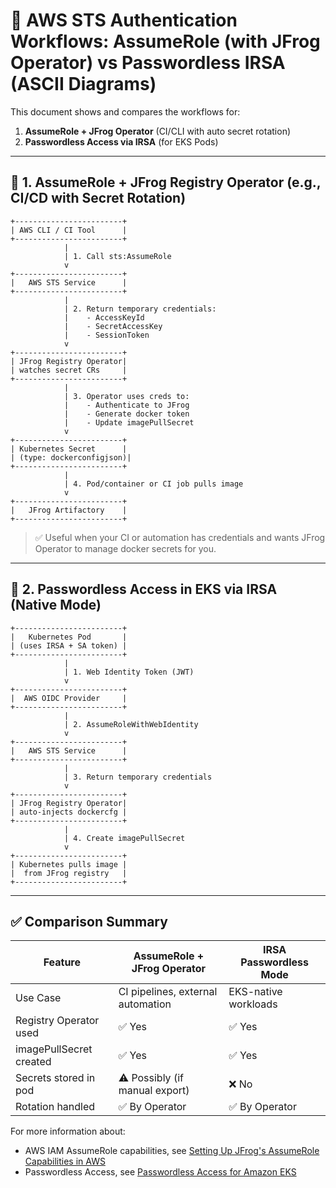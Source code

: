 # 🔄 AWS STS Authentication Workflows: AssumeRole (with JFrog Operator) vs Passwordless IRSA (ASCII Diagrams)

This document shows and compares the workflows for:

1. **AssumeRole + JFrog Operator** (CI/CLI with auto secret rotation)
2. **Passwordless Access via IRSA** (for EKS Pods)

---

## 🔐 1. AssumeRole + JFrog Registry Operator (e.g., CI/CD with Secret Rotation)

```text
+------------------------+
| AWS CLI / CI Tool      |
+------------------------+
            |
            | 1. Call sts:AssumeRole
            v
+------------------------+
|   AWS STS Service      |
+------------------------+
            |
            | 2. Return temporary credentials:
            |    - AccessKeyId
            |    - SecretAccessKey
            |    - SessionToken
            v
+------------------------+
| JFrog Registry Operator|
| watches secret CRs     |
+------------------------+
            |
            | 3. Operator uses creds to:
            |    - Authenticate to JFrog
            |    - Generate docker token
            |    - Update imagePullSecret
            v
+------------------------+
| Kubernetes Secret      |
| (type: dockerconfigjson)|
+------------------------+
            |
            | 4. Pod/container or CI job pulls image
            v
+------------------------+
|   JFrog Artifactory    |
+------------------------+
```

> ✅ Useful when your CI or automation has credentials and wants JFrog Operator to manage docker secrets for you.

---

## 🔐 2. Passwordless Access in EKS via IRSA (Native Mode)

```text
+------------------------+
|   Kubernetes Pod       |
| (uses IRSA + SA token) |
+------------------------+
            |
            | 1. Web Identity Token (JWT)
            v
+------------------------+
|  AWS OIDC Provider     |
+------------------------+
            |
            | 2. AssumeRoleWithWebIdentity
            v
+------------------------+
|   AWS STS Service      |
+------------------------+
            |
            | 3. Return temporary credentials
            v
+------------------------+
| JFrog Registry Operator|
| auto-injects dockercfg |
+------------------------+
            |
            | 4. Create imagePullSecret
            v
+------------------------+
| Kubernetes pulls image |
|  from JFrog registry   |
+------------------------+
```

---

## ✅ Comparison Summary

| Feature                   | AssumeRole + JFrog Operator       | IRSA Passwordless Mode         |
|---------------------------|-----------------------------------|-------------------------------|
| Use Case                  | CI pipelines, external automation | EKS-native workloads         
| Registry Operator used    | ✅ Yes                             | ✅ Yes                         |
| imagePullSecret created   | ✅ Yes                             | ✅ Yes                         |
| Secrets stored in pod     | ⚠️ Possibly (if manual export)     | ❌ No                          |
| Rotation handled          | ✅ By Operator                     | ✅ By Operator                 |

For more information about:
- AWS IAM AssumeRole capabilities, see [Setting Up JFrog's AssumeRole Capabilities in AWS](https://jfrog.com/help/r/setting-up-jfrog-s-assumerole-capabilities-in-aws/artifactory-setting-up-jfrog-s-assumerole-capabilities-in-aws)
- Passwordless Access, see [Passwordless Access for Amazon EKS](https://jfrog.com/help/r/jfrog-installation-setup-documentation/passwordless-access-for-amazon-eks)
